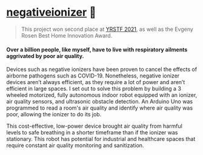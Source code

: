 # [negativeionizer](https://www.samarq.org/8bbb080e39674f6da8a58c014960e8a1) 🤖
> This project won second place at [YRSTF 2021](https://yrstf.info.yorku.ca), as well as the Evgeny Rosen Best Home Innovation Award.

#### Over a billion people, like myself, have to live with respiratory ailments aggrivated by poor air quality. 

Devices such as negative ionizers have been proven to cancel the effects of airborne pathogens such as COVID-19. Nonetheless, negative ionizer devices aren’t always efficient, as they require a lot of power and aren’t efficient in large spaces. 
I set out to solve this problem by building a 3 wheeled motorized, fully autonomous indoor robot equipped with an ionizer, air quality sensors, and ultrasonic obstacle detection. An Arduino Uno was programmed to read a room's air quality and identify where air quality was poor, allowing the ionizer to do its job.

This cost-effective, low-power device brought air quality from harmful levels to safe breathing in a shorter timeframe than if the ionizer was stationary. This robot has potential for industrial and healthcare spaces that require constant air quality monitoring and sanitization.


